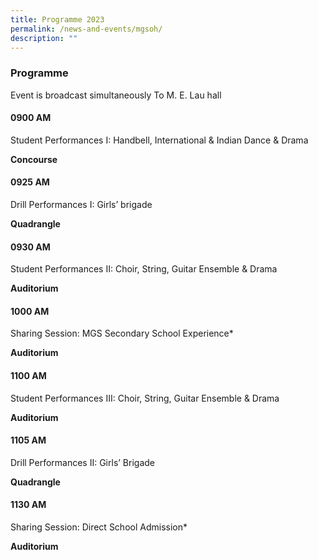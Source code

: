 ```yaml
---
title: Programme 2023
permalink: /news-and-events/mgsoh/
description: ""
---
```


### Programme 
Event is broadcast simultaneously To M. E. Lau hall

#### 0900 AM
Student Performances I: Handbell, International & Indian Dance & Drama

**Concourse**


#### 0925 AM 
Drill Performances I: Girls’ brigade

**Quadrangle**


#### 0930 AM
Student Performances II: Choir, String, Guitar Ensemble & Drama 

**Auditorium**


#### 1000 AM
Sharing Session: MGS Secondary School Experience*

**Auditorium**


#### 1100 AM
Student Performances III: Choir, String, Guitar Ensemble & Drama 

**Auditorium**


#### 1105 AM
Drill Performances II: Girls’ Brigade

**Quadrangle**


#### 1130 AM
Sharing Session: Direct School Admission* 

**Auditorium**